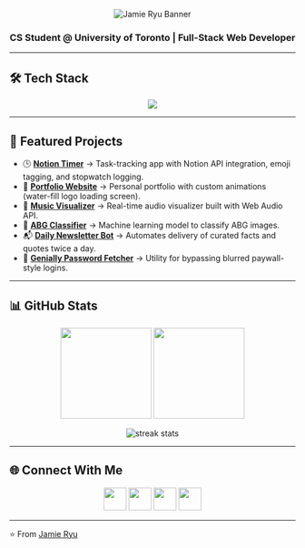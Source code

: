 <p align="center">
  <img src="./readme-banner.png" alt="Jamie Ryu Banner" />
</p>
<h3 align="center">CS Student @ University of Toronto | Full-Stack Web Developer</h3>

---
## 🛠️ Tech Stack  

<p align="center">
  <img src="https://skillicons.dev/icons?i=js,ts,html,css,react,nodejs,express,py,java,c,git,figma,photoshop,docker,svelte,vscode,vercel" />
</p>

---

## 🌟 Featured Projects  

- 🕒 **[Notion Timer](#)** → Task-tracking app with Notion API integration, emoji tagging, and stopwatch logging.  
- 🎨 **[Portfolio Website](https://jamieryu.com)** → Personal portfolio with custom animations (water-fill logo loading screen).  
- 🎵 **[Music Visualizer](#)** → Real-time audio visualizer built with Web Audio API.  
- 🤖 **[ABG Classifier](#)** → Machine learning model to classify ABG images.  
- 📬 **[Daily Newsletter Bot](#)** → Automates delivery of curated facts and quotes twice a day.  
- 📝 **[Genially Password Fetcher](#)** → Utility for bypassing blurred paywall-style logins.  

---

## 📊 GitHub Stats  

<p align="center">
  <img src="https://github-readme-stats.vercel.app/api?username=jamie3128&show_icons=true&theme=tokyonight" height="160" />
  <img src="https://github-readme-stats.vercel.app/api/top-langs/?username=jamie3128&layout=compact&theme=tokyonight" height="160" />
</p>

<p align="center">
  <img src="https://github-readme-streak-stats.herokuapp.com/?user=jamie3128&theme=tokyonight" alt="streak stats" />
</p>

---

## 🌐 Connect With Me  

<p align="center">
  <a href="https://linkedin.com/in/jamie-ryu" target="_blank"><img src="https://raw.githubusercontent.com/rahuldkjain/github-profile-readme-generator/master/src/images/icons/Social/linked-in-alt.svg" height="40" width="40" /></a>
  <a href="https://kaggle.com/jamie3128" target="_blank"><img src="https://raw.githubusercontent.com/rahuldkjain/github-profile-readme-generator/master/src/images/icons/Social/kaggle.svg" height="40" width="40" /></a>
  <a href="https://instagram.com/jamie_ryu_yammy" target="_blank"><img src="https://raw.githubusercontent.com/rahuldkjain/github-profile-readme-generator/master/src/images/icons/Social/instagram.svg" height="40" width="40" /></a>
  <a href="https://discord.gg/Jamie3128#5489" target="_blank"><img src="https://raw.githubusercontent.com/rahuldkjain/github-profile-readme-generator/master/src/images/icons/Social/discord.svg" height="40" width="40" /></a>
</p>

---

⭐️ From [Jamie Ryu](https://github.com/jamie3128)
